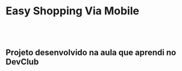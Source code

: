 <h1>Easy Shopping Via Mobile</h1>
<br>
<br>
<h2>Projeto desenvolvido na aula que aprendi no DevClub</h2>
